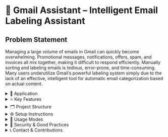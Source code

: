 # 📧 Gmail Assistant – Intelligent Email Labeling Assistant

## Problem Statement

Managing a large volume of emails in Gmail can quickly become overwhelming. Promotional messages, notifications, offers, spam, and invoices all mix together, making it difficult to respond efficiently. Manually sorting and labeling emails is tedious, error-prone, and time-consuming. Many users underutilize Gmail’s powerful labeling system simply due to the lack of an effective, intelligent tool for automatic email categorization based on actual content.


<details>
<summary>🚀 Application</summary>

**Gmail Assistant** is a Python-based tool designed to solve this problem. It automatically analyzes your recent (or selected) Gmail messages and assigns appropriate labels from a pre-defined category set. The tool leverages:

- 🤖 **Perplexity API (AI)** for deep content analysis and category assignment  
- 📬 **Gmail API** for fetching emails, applying labels, and dynamically creating new labels in your Gmail account if needed

</details>

<details>
<summary>⭐ Key Features</summary>

-  **Automatic email classification** into predefined categories (e.g., Invoice, Spam, Offers)  
-  **Interactive mode** allowing you to confirm or correct AI suggestions, storing feedback for future improvement  
-  **Automatic mode** for fast batch processing without manual intervention  
-  **Built-in statistics** with bar charts showing category distributions during each session  
-  **Feedback loop system** enabling the assistant to learn from user corrections (excellent portfolio showcase)  
-  Clean, modular design facilitating future extensions and integration with other services

</details>

<details>
<summary>🗂️ Project Structure</summary>
   
<img width="1033" height="409" alt="image" src="https://github.com/user-attachments/assets/2edf9805-169d-4b11-bf4a-a37338ca58bd" />


</details>

<details>
<summary>⚙️ Setup Instructions</summary>

1. **Google Cloud Console Setup:**  
   - Create a project in [Google Cloud Console](https://console.cloud.google.com/).  
   - Enable the Gmail API.  
   - Create OAuth 2.0 credentials for a Desktop Application.  
   - Download the `credentials.json` file and place it in the project root directory.  
   
2. **Perplexity API Key:**  
   - Obtain your Perplexity API key from your Perplexity Pro account.  
   - Store the key securely by creating a `.env` file or export it as an environment variable:
     ```
     PERPLEXITY_API_KEY=your_api_key_here
     ```
3. **Install dependencies:**

```
pip install -r requirements.txt
```
4. **Run the assistant:**

- You will be prompted to select **Automatic** or **Interactive** mode.  
- Authentication with Gmail will happen on the first run via OAuth browser window.

5. **View statistics:**  
After processing emails, run:
```
python plot_statistics.py
```

This displays a bar chart of how many emails were assigned to each category during the session.

</details>

<details>
<summary>🎯 Usage Modes</summary>

- ⚙️ **Automatic mode**: The assistant tags emails without asking for user input — fast and hands-off.  
- 🖱️ **Interactive mode**: After AI suggests a label, you can approve or change it, enabling a feedback loop to improve labeling accuracy over time.

</details>

<details>
   <details>
   <summary>🧩 Final Effects:</summary>
   I encourage you to discover more about my assistant by reading other sections or even running it by yourself! Instructon is also given above.
   <img width="1166" height="134" alt="image" src="https://github.com/user-attachments/assets/feac88e0-8d46-46c4-90b0-4462059a4015" />
   <img width="1619" height="660" alt="image" src="https://github.com/user-attachments/assets/b8c0dd2e-2c81-4923-927e-81f529c619af" />

   <img width="922" height="555" alt="image" src="https://github.com/user-attachments/assets/396c9bf6-4b60-4df0-8169-1893efcc1563" />

</details>
<summary>🔐 Security & Good Practices</summary>

- Your `credentials.json`, OAuth `token.json`, `feedback.csv`, and `.env` files **must never** be publicly shared or pushed to GitHub.  
- Use `.gitignore` to exclude these files from your repository.  
- Store all secrets securely and consider using environment variables for API keys.  
- This approach keeps your account safe and your project professional.

</details>

<details>
<summary>📞 Contact & Contributions</summary>

For questions, improvements, or collaboration, feel free to open an issue or pull request on GitHub, or reach out via email.

---

Thank you for exploring **Gmail Assistant** — efficient, intelligent, and ready to help you tame your inbox! ✉️✨

</details>

